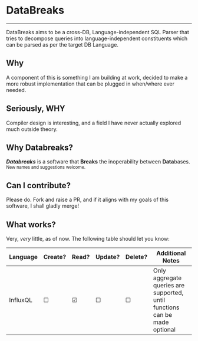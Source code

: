# DataBreaks
-----

DataBreaks aims to be a cross-DB, Language-independent SQL Parser that tries to decompose queries into language-independent constituents which can be parsed as per the target DB Language.


## Why

A component of this is something I am building at work, decided to make a more robust implementation that can be plugged in when/where ever needed.

## Seriously, WHY

Compiler design is interesting, and a field I have never actually explored much outside theory.


## Why Databreaks?

***Databreaks*** is a software that **Breaks** the inoperability between **Data**bases. <sup>New names and suggestions welcome.</sup>

## Can I contribute?

Please do. Fork and raise a PR, and if it aligns with my goals of this software, I shall gladly merge!

## What works?

Very, *very* little, as of now. The following table should let you know:  

| Language | Create? | Read? | Update? | Delete? | Additional Notes |
| -------- | ------- | ----- | ------- | ------- | ---------------  |
| InfluxQL | ☐ | ☑ | ☐ | ☐ | Only aggregate queries are supported, until functions can be made optional |


